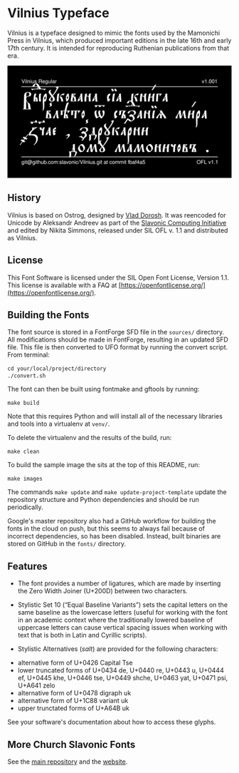 # Vilnius Typeface

Vilnius is a typeface designed to mimic the fonts used by the Mamonichi Press in Vilnius, which produced important editions in the late 16th and early 17th century. It is intended for reproducing Ruthenian publications from that era.

![Sample Image](documentation/image2.png)

## History

Vilnius is based on Ostrog, designed by [Vlad Dorosh](http://irmologion.ru/fonts.html#Ostrog).
It was reencoded for Unicode by Aleksandr Andreev as part of the
[Slavonic Computing Initiative](https://sci.ponomar.net/fonts.html)
and edited by Nikita Simmons, released under SIL OFL v. 1.1 and distributed as Vilnius.

## License

This Font Software is licensed under the SIL Open Font License,
Version 1.1. This license is available with a FAQ at
[https://openfontlicense.org/](https://openfontlicense.org/).

## Building the Fonts

The font source is stored in a FontForge SFD file in the `sources/` directory. All modifications should be made in FontForge, resulting in an updated SFD file. This file is then converted to UFO format by running the convert script. From terminal:

```
cd your/local/project/directory
./convert.sh
```

The font can then be built using fontmake and gftools by running:

```
make build
```

Note that this requires Python and will install all of the necessary libraries and tools into a virtualenv at `venv/`.

To delete the virtualenv and the results of the build, run:

```
make clean
```

To build the sample image the sits at the top of this README, run:

```
make images
```

The commands `make update` and `make update-project-template` update the repository structure and Python dependencies and should be run periodically.

Google's master repository also had a GitHub workflow for building the fonts in the cloud on push, but this seems to always fail because of incorrect dependencies, so has been disabled. Instead, built binaries are stored on GitHub in the `fonts/` directory.

## Features

* The font provides a number of ligatures, which are made by inserting the Zero Width Joiner (U+200D) between two characters.

* Stylistic Set 10 (“Equal Baseline Variants”) sets the capital letters on the same baseline as the lowercase letters (useful for working
with the font in an academic context where the traditionally lowered baseline of uppercase letters can cause vertical spacing issues when working with text that is both in Latin and Cyrillic scripts). 

* Stylistic Alternatives (*salt*) are provided for the following characters:
- alternative form of U+0426 Capital Tse
- lower truncated forms of U+0434 de, U+0440 re, U+0443 u, U+0444 ef, U+0445 khe, U+0446 tse, U+0449 shche, U+0463 yat, U+0471 psi, U+A641 zelo
- alternative form of U+0478 digraph uk
- alternative form of U+1C88 variant uk
- upper trunctated forms of U+A64B uk

See your software's documentation about how to access these glyphs.

## More Church Slavonic Fonts

See the [main repository](https://github.com/typiconman/fonts-cu/issues) and the [website](https://sci.ponomar.net/fonts.html).
